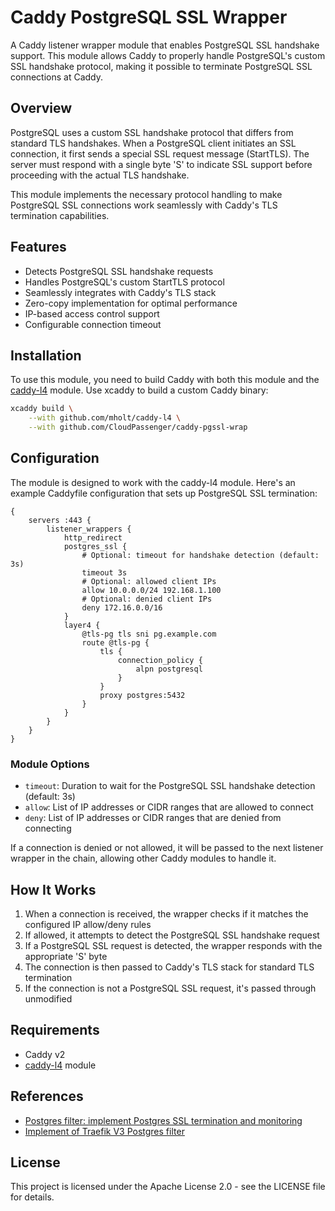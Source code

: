 # Caddy PostgreSQL SSL Wrapper

A Caddy listener wrapper module that enables PostgreSQL SSL handshake support. This module allows Caddy to properly handle PostgreSQL's custom SSL handshake protocol, making it possible to terminate PostgreSQL SSL connections at Caddy.

## Overview

PostgreSQL uses a custom SSL handshake protocol that differs from standard TLS handshakes. When a PostgreSQL client initiates an SSL connection, it first sends a special SSL request message (StartTLS). The server must respond with a single byte 'S' to indicate SSL support before proceeding with the actual TLS handshake.

This module implements the necessary protocol handling to make PostgreSQL SSL connections work seamlessly with Caddy's TLS termination capabilities.

## Features

- Detects PostgreSQL SSL handshake requests
- Handles PostgreSQL's custom StartTLS protocol
- Seamlessly integrates with Caddy's TLS stack
- Zero-copy implementation for optimal performance
- IP-based access control support
- Configurable connection timeout

## Installation

To use this module, you need to build Caddy with both this module and the [caddy-l4](https://github.com/mholt/caddy-l4) module. Use xcaddy to build a custom Caddy binary:

```bash
xcaddy build \
    --with github.com/mholt/caddy-l4 \
    --with github.com/CloudPassenger/caddy-pgssl-wrap
```

## Configuration

The module is designed to work with the caddy-l4 module. Here's an example Caddyfile configuration that sets up PostgreSQL SSL termination:

```caddy
{
    servers :443 {
        listener_wrappers {
            http_redirect
            postgres_ssl {
                # Optional: timeout for handshake detection (default: 3s)
                timeout 3s
                # Optional: allowed client IPs
                allow 10.0.0.0/24 192.168.1.100
                # Optional: denied client IPs
                deny 172.16.0.0/16
            }
            layer4 {
                @tls-pg tls sni pg.example.com
                route @tls-pg {
                    tls {
                        connection_policy {
                            alpn postgresql
                        }
                    }
                    proxy postgres:5432
                }
            }
        }
    }
}
```

### Module Options

- `timeout`: Duration to wait for the PostgreSQL SSL handshake detection (default: 3s)
- `allow`: List of IP addresses or CIDR ranges that are allowed to connect
- `deny`: List of IP addresses or CIDR ranges that are denied from connecting

If a connection is denied or not allowed, it will be passed to the next listener wrapper in the chain, allowing other Caddy modules to handle it.

## How It Works

1. When a connection is received, the wrapper checks if it matches the configured IP allow/deny rules
2. If allowed, it attempts to detect the PostgreSQL SSL handshake request
3. If a PostgreSQL SSL request is detected, the wrapper responds with the appropriate 'S' byte
4. The connection is then passed to Caddy's TLS stack for standard TLS termination
5. If the connection is not a PostgreSQL SSL request, it's passed through unmodified

## Requirements

- Caddy v2
- [caddy-l4](https://github.com/mholt/caddy-l4) module

## References

- [Postgres filter: implement Postgres SSL termination and monitoring](https://github.com/envoyproxy/envoy/issues/10942)
- [Implement of Traefik V3 Postgres filter](https://github.com/traefik/traefik/blob/master/pkg/server/router/tcp/postgres.go)

## License

This project is licensed under the Apache License 2.0 - see the LICENSE file for details.
